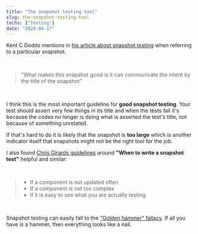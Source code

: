 ```yaml
---
title: "The snapshot testing tool"
slug: the-snapshot-testing-tool
techs: ["Testing"]
date: "2020-04-17"
---
```


Kent C Dodds mentions in [his article about snapshot testing](https://kentcdodds.com/blog/effective-snapshot-testing) when referring to a particular snapshot.

<br/>

> "What makes this snapshot good is it can communicate the intent by the title of the snapshot"

<br/>

I think this is the most important guideline for **good snapshot testing**. Your test should assert very few things in its title and when the tests fail it's because the codes no longer is doing what is asserted the test's title, not because of something unrelated.

If that's hard to do it is likely that the snapshot is **too large** which is another indicator itself that snapshots might not be the right tool for the job.

I also found [Chris Girards guidelines](https://medium.com/javascript-in-plain-english/should-i-be-writing-snapshot-tests-47da13a62085) around **"When to write a snapshot test"** helpful and similar:

<br/>

> <ul><li>If a component is not updated often</li> <li>If a component is not too complex</li> <li>If it is easy to see what you are actually testing</li></ul>

<br/>

Snapshot testing can easily fall to the ["Golden hammer" fallacy](https://en.wikipedia.org/wiki/Law_of_the_instrument). If all you have is a hammer, then everything looks like a nail.
